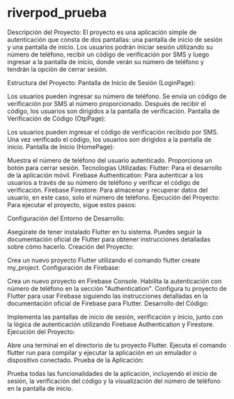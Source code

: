 # riverpod_prueba

Descripción del Proyecto:
El proyecto es una aplicación simple de autenticación que consta de dos pantallas: una pantalla de inicio de sesión y una pantalla de inicio. Los usuarios podrán iniciar sesión utilizando su número de teléfono, recibir un código de verificación por SMS y luego ingresar a la pantalla de inicio, donde verán su número de teléfono y tendrán la opción de cerrar sesión.

Estructura del Proyecto:
Pantalla de Inicio de Sesión (LoginPage):

Los usuarios pueden ingresar su número de teléfono.
Se envía un código de verificación por SMS al número proporcionado.
Después de recibir el código, los usuarios son dirigidos a la pantalla de verificación.
Pantalla de Verificación de Código (OtpPage):

Los usuarios pueden ingresar el código de verificación recibido por SMS.
Una vez verificado el código, los usuarios son dirigidos a la pantalla de inicio.
Pantalla de Inicio (HomePage):

Muestra el número de teléfono del usuario autenticado.
Proporciona un botón para cerrar sesión.
Tecnologías Utilizadas:
Flutter: Para el desarrollo de la aplicación móvil.
Firebase Authentication: Para autenticar a los usuarios a través de su número de teléfono y verificar el código de verificación.
Firebase Firestore: Para almacenar y recuperar datos del usuario, en este caso, solo el número de teléfono.
Ejecución del Proyecto:
Para ejecutar el proyecto, sigue estos pasos:

Configuración del Entorno de Desarrollo:

Asegúrate de tener instalado Flutter en tu sistema. Puedes seguir la documentación oficial de Flutter para obtener instrucciones detalladas sobre cómo hacerlo.
Creación del Proyecto:

Crea un nuevo proyecto Flutter utilizando el comando flutter create my_project.
Configuración de Firebase:

Crea un nuevo proyecto en Firebase Console.
Habilita la autenticación con número de teléfono en la sección "Authentication".
Configura tu proyecto de Flutter para usar Firebase siguiendo las instrucciones detalladas en la documentación oficial de Firebase para Flutter.
Desarrollo del Código:

Implementa las pantallas de inicio de sesión, verificación y inicio, junto con la lógica de autenticación utilizando Firebase Authentication y Firestore.
Ejecución del Proyecto:

Abre una terminal en el directorio de tu proyecto Flutter.
Ejecuta el comando flutter run para compilar y ejecutar la aplicación en un emulador o dispositivo conectado.
Prueba de la Aplicación:

Prueba todas las funcionalidades de la aplicación, incluyendo el inicio de sesión, la verificación del código y la visualización del número de teléfono en la pantalla de inicio.
